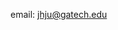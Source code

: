 email: jhju@gatech.edu

<!---
Hpotato0/Hpotato0 is a ✨ special ✨ repository because its `README.md` (this file) appears on your GitHub profile.
You can click the Preview link to take a look at your changes.
--->
